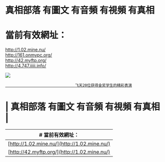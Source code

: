 # 真相部落  有圖文 有音頻 有視頻 有真相<br>
# 當前有效網址：<br>
http://1.02.mine.nu/<br>
http://161.onmypc.org/<br>
http://42.myftp.org/<br>
http://4.747.iiiii.info/<br>

<a href="http://4.747.iiiii.info/zx/" target="_blank"><img src="http://4.747.iiiii.info/pic/2016/11/p7829911a215010452.jpg">

                                   飞天20位获得金奖学生的精彩表演
</a>

# |  真相部落  有圖文 有音頻 有視頻 有真相 |
| # 當前有效網址：                      |
| :----------------------------------: |
| [http://1.02.mine.nu/](http://1.02.mine.nu/) | [http://161.onmypc.org/](http://161.onmypc.org/) |
| [http://42.myftp.org/](http://1.02.mine.nu/) | [http://4.747.iiiii.info/](http://4.747.iiiii.info/) |
